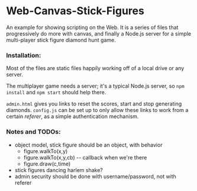 # Web-Canvas-Stick-Figures

An example for showing scripting on the Web. It is a series of files that
progressively do more with canvas, and finally a Node.js server for a simple
multi-player stick figure diamond hunt game.

### Installation:

Most of the files are static files happily working off of a local drive or any server.

The multiplayer game needs a server; it's a typical Node.js server, so `npm install` and `npm start` should help there.

`admin.html` gives you links to reset the scores, start and stop generating diamonds.  `config.js` can be set up to only allow these links to work from a certain _referer_, as a simple authentication mechanism.

### Notes and TODOs:

  -	object model, stick figure should be an object, with behavior
    - figure.walkTo(x,y)
    - figure.walkTo(x,y,cb) -- callback when we're there
    - figure.draw(c,time)
  - stick figures dancing harlem shake?
  - admin security should be done with username/password, not with referer
